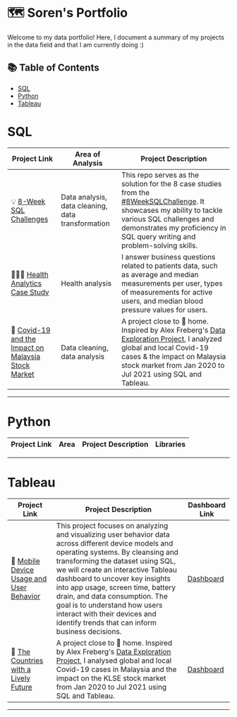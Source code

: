 # 🗺 Soren's Portfolio

Welcome to my data portfolio! Here, I document a summary of my projects in the data field and that I am currently doing :) 

## 📚 Table of Contents
- [SQL](#sql)
- [Python](#python)
- [Tableau](#tableau)

# SQL

| Project Link | Area of Analysis | Project Description | 
|---|---|---|
| 💡 [8-Week SQL Challenges](https://github.com/katiehuangx/8-Week-SQL-Challenge) | Data analysis, data cleaning, data transformation | This repo serves as the solution for the 8 case studies from the [#8WeekSQLChallenge](https://8weeksqlchallenge.com). It showcases my ability to tackle various SQL challenges and demonstrates my proficiency in SQL query writing and problem-solving skills. | 
| 👩🏻‍⚕️ [Health Analytics Case Study](https://github.com/katiehuangx/Serious-SQL-Apprenticeship/blob/main/Health%20Analytics%20Mini%20Case%20Study.md) | Health analysis | I answer business questions related to patients data, such as average and median measurements per user, types of measurements for active users, and median blood pressure values for users. |  
| 🦠 [Covid-19 and the Impact on Malaysia Stock Market](https://github.com/katiehuangx/Covid-19-and-Impact-on-Malaysia-stock-market) | Data cleaning, data analysis | A project close to 🏡 home. Inspired by Alex Freberg's [Data Exploration Project](https://www.youtube.com/watch?v=qfyynHBFOsM&list=PLUaB-1hjhk8H48Pj32z4GZgGWyylqv85f&index=1), I analyzed global and local Covid-19 cases & the impact on Malaysia stock market from Jan 2020 to Jul 2021 using SQL and Tableau. |  

***

# Python

| Project Link | Area | Project Description | Libraries |    
|---|---|---|---|

***

# Tableau

| Project Link | Project Description | Dashboard Link |
|---|---|---|
| 📱 [Mobile Device Usage and User Behavior](https://github.com/SorenSmith/Mobile-Device-Usage-And-User-Behavior) | This project focuses on analyzing and visualizing user behavior data across different device models and operating systems. By cleansing and transforming the dataset using SQL, we will create an interactive Tableau dashboard to uncover key insights into app usage, screen time, battery drain, and data consumption. The goal is to understand how users interact with their devices and identify trends that can inform business decisions. | [Dashboard](https://public.tableau.com/app/profile/soren.smith/viz/MobileDeviceUsageandUserBehavior_17417366531850/Dashboard1) |
| 🦠 [The Countries with a Lively Future](https://github.com/katiehuangx/Covid-19-and-Impact-on-Malaysia-stock-market) | A project close to 🏡 home. Inspired by Alex Freberg's [Data Exploration Project](https://www.youtube.com/watch?v=qfyynHBFOsM&list=PLUaB-1hjhk8H48Pj32z4GZgGWyylqv85f&index=1), I analysed global and local Covid-19 cases in Malaysia and the impact on the KLSE stock market from Jan 2020 to Jul 2021 using SQL and Tableau. | [Dashboard](https://public.tableau.com/app/profile/soren.smith/viz/GlobalCountriesData2023/Dashboard) |

***
